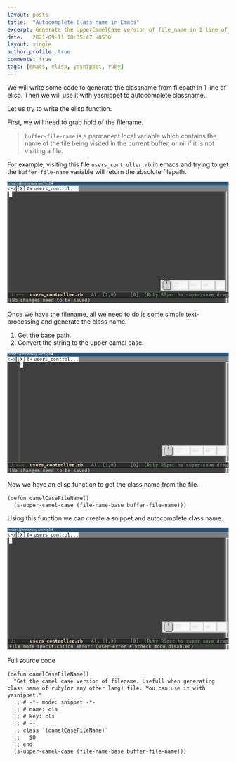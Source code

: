 ```yaml
---
layout: posts
title:  "Autocomplete Class name in Emacs"
excerpt: Generate the UpperCamelCase version of file_name in 1 line of elisp. Combined with yasnippet, we can autocomplete class name of ruby(or any other lang) file.
date:   2021-09-11 18:35:47 +0530
layout: single
author_profile: true
comments: true
tags: [emacs, elisp, yasnippet, ruby]
---
```

We will write some code to generate the classname from filepath in 1 line of elisp. Then we will use it with yasnippet to autocomplete classname.

Let us try to write the elisp function.

First, we will need to grab hold of the filename.
> `buffer-file-name` is a permanent local variable which contains the name of the file being visited in the current buffer, or nil if it is not visiting a file.

For example, visiting this file `users_controller.rb` in emacs and trying to get the `buffer-file-name` variable will return the absolute filepath.

![buffer-file-name](/assets/images/buffer-file-name.gif)


Once we have the filename, all we need to do is some simple text-processing and generate the class name.

1. Get the base path.
2. Convert the string to the upper camel case.

![generate-class-name](/assets/images/generate-class-name.gif)

Now we have an elisp function to get the class name from the file.

``` elisp
(defun camelCaseFileName()
  (s-upper-camel-case (file-name-base buffer-file-name)))
```

Using this function we can create a snippet and autocomplete class name.

![autocomplete-class](/assets/images/autocomplete-class.gif)


Full source code
``` elisp
(defun camelCaseFileName()
  "Get the camel case version of filename. Usefull when generating class name of ruby(or any other lang) file. You can use it with yasnippet."
  ;; # -*- mode: snippet -*-
  ;; # name: cls
  ;; # key: cls
  ;; # --
  ;; class `(camelCaseFileName)`
  ;;   $0
  ;; end
  (s-upper-camel-case (file-name-base buffer-file-name)))
```
